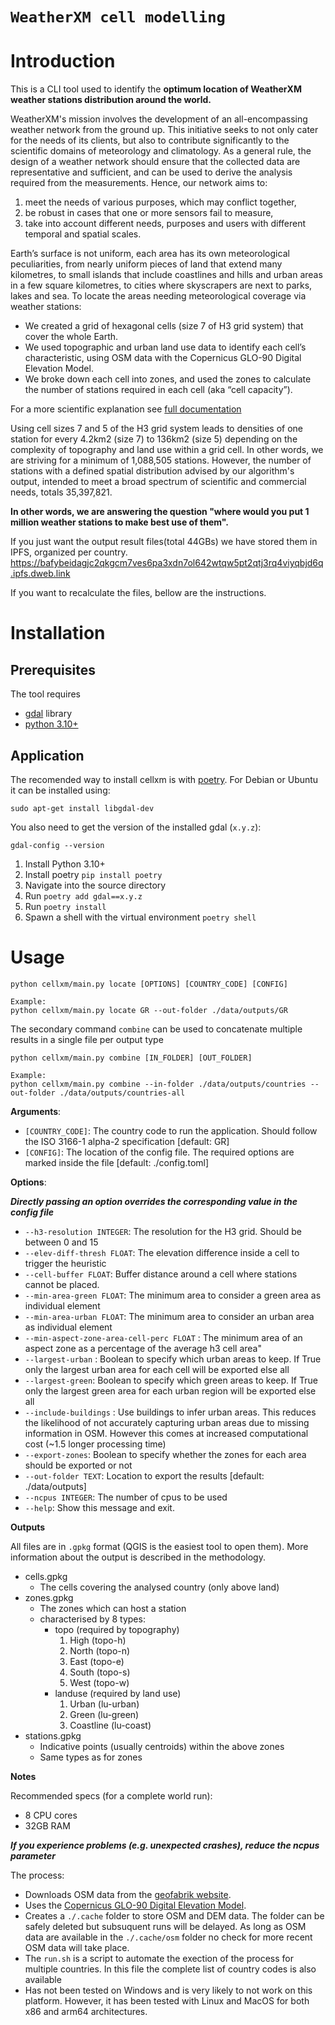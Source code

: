 # `WeatherXM cell modelling`

# Introduction

This is a CLI tool used to identify the **optimum location of WeatherXM weather stations distribution around the world.** 

WeatherXM's mission involves the development of an all-encompassing weather network from the ground up. This initiative seeks to not only cater for the needs of its clients, but also to contribute significantly to the scientific domains of meteorology and climatology. As a general rule, the design of a weather network should ensure that the collected data are representative and sufficient, and can be used to derive the analysis required from the measurements. Hence, our network aims to:
1. meet the needs of various purposes, which may conflict together,
2. be robust in cases that one or more sensors fail to measure,
3. take into account different needs, purposes and users with different temporal and spatial scales.


Earth’s surface is not uniform, each area has its own meteorological peculiarities, from nearly uniform pieces of land that extend many kilometres, to small islands that include coastlines and hills and urban areas in a few square kilometres, to cities where skyscrapers are next to parks, lakes and sea. To locate the areas needing meteorological coverage via weather stations:
- We created a grid of hexagonal cells (size 7 of H3 grid system) that cover the whole Earth.
- We used topographic and urban land use data to identify each cell’s characteristic, using OSM data with the Copernicus GLO-90 Digital Elevation Model.
- We broke down each cell into zones, and used the zones to calculate the number of stations required in each cell (aka “cell capacity”). 

For a more scientific explanation see [full documentation](docs/)

Using cell sizes 7 and 5 of the H3 grid system leads to densities of one station for every 4.2km2 (size 7) to 136km2 (size 5) depending on the complexity of topography and land use within a grid cell. In other words, we are striving for a minimum of 1,088,505 stations. However, the number of stations with a defined spatial distribution advised by our algorithm's output, intended to meet a broad spectrum of scientific and commercial needs, totals 35,397,821. 

**In other words, we are answering the question "where would you put 1 million weather stations to make best use of them".**

If you just want the output result files(total 44GBs) we have stored them in IPFS, organized per country.
https://bafybeidagjc2qkgcm7ves6pa3xdn7ol642wtqw5pt2qtj3rq4viyqbjd6q.ipfs.dweb.link

If you want to recalculate the files, bellow are the instructions.

# Installation

## Prerequisites

The tool requires
- [gdal](https://gdal.org/index.html) library
- [python 3.10+](https://www.python.org/downloads/)

## Application
The recomended way to install cellxm is with [poetry](https://python-poetry.org/docs/#installing-with-the-official-installer).
For Debian or Ubuntu it can be installed using:

```console
sudo apt-get install libgdal-dev
```

You also need to get the version of the installed gdal (`x.y.z`):

```console
gdal-config --version
```

1. Install Python 3.10+
2. Install poetry `pip install poetry`
3. Navigate into the source directory
4. Run `poetry add gdal==x.y.z`
5. Run `poetry install`
6. Spawn a shell with the virtual environment `poetry shell`

# Usage

```console
python cellxm/main.py locate [OPTIONS] [COUNTRY_CODE] [CONFIG]

Example:
python cellxm/main.py locate GR --out-folder ./data/outputs/GR
```

The secondary command `combine` can be used to concatenate multiple results in a single file per output type

```console
python cellxm/main.py combine [IN_FOLDER] [OUT_FOLDER]

Example:
python cellxm/main.py combine --in-folder ./data/outputs/countries --out-folder ./data/outputs/countries-all
```

**Arguments**:

- `[COUNTRY_CODE]`: The country code to run the application. Should follow the ISO 3166-1 alpha-2 specification [default: GR]
- `[CONFIG]`: The location of the config file. The required options are marked inside the file [default: ./config.toml]

**Options**:

**_Directly passing an option overrides the corresponding value in the config file_**

- `--h3-resolution INTEGER`: The resolution for the H3 grid. Should be between 0 and 15
- `--elev-diff-thresh FLOAT`: The elevation difference inside a cell to trigger the heuristic
- `--cell-buffer FLOAT`: Buffer distance around a cell where stations cannot be placed.
- `--min-area-green FLOAT`: The minimum area to consider a green area as individual element
- `--min-area-urban FLOAT`: The minimum area to consider an urban area as individual element
- `--min-aspect-zone-area-cell-perc FLOAT` : The minimum area of an aspect zone as a percentage of the average h3 cell area"
- `--largest-urban` : Boolean to specify which urban areas to keep. If True only the largest urban area for each cell will be exported else all
- `--largest-green`: Boolean to specify which green areas to keep. If True only the largest green area for each urban region will be exported else all
- `--include-buildings` : Use buildings to infer urban areas. This reduces the likelihood of not accurately capturing urban areas due to missing information in OSM. However this comes at increased computational cost (~1.5 longer processing time)
- `--export-zones`: Boolean to specify whether the zones for each area should be exported or not
- `--out-folder TEXT`: Location to export the results [default: ./data/outputs]
- `--ncpus INTEGER`: The number of cpus to be used
- `--help`: Show this message and exit.

**Outputs**

All files are in `.gpkg` format (QGIS is the easiest tool to open them). More information about the output is described in the methodology.

- cells.gpkg
  - The cells covering the analysed country (only above land)
- zones.gpkg
  - The zones which can host a station
  - characterised by 8 types:
    - topo (required by topography)
      1. High (topo-h)
      2. North (topo-n)
      3. East (topo-e)
      4. South (topo-s)
      5. West (topo-w)
    - landuse (required by land use)
      1. Urban (lu-urban)
      2. Green (lu-green)
      3. Coastline (lu-coast)
- stations.gpkg
  - Indicative points (usually centroids) within the above zones
  - Same types as for zones

**Notes**

Recommended specs (for a complete world run):

- 8 CPU cores
- 32GB RAM

**_If you experience problems (e.g. unexpected crashes), reduce the ncpus parameter_**

The process:

- Downloads OSM data from the [geofabrik website](https://www.geofabrik.de/).
- Uses the [Copernicus GLO-90 Digital Elevation Model](https://portal.opentopography.org/raster?opentopoID=OTSDEM.032021.4326.1).
- Creates a `./.cache` folder to store OSM and DEM data. The folder can be safely deleted but subsuquent runs will be delayed. As long as OSM data are available in the `./.cache/osm` folder no check for more recent OSM data will take place.
- The `run.sh` is a script to automate the exection of the process for multiple countries. In this file the complete list of country codes is also available
- Has not been tested on Windows and is very likely to not work on this platform. However, it has been tested with Linux and MacOS for both x86 and arm64 architectures.
